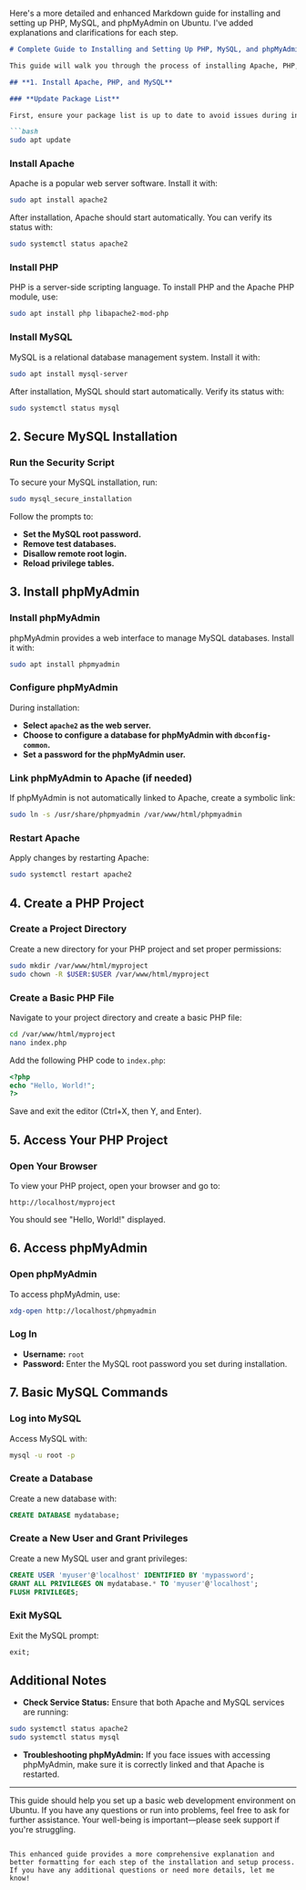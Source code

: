 Here's a more detailed and enhanced Markdown guide for installing and setting up PHP, MySQL, and phpMyAdmin on Ubuntu. I've added explanations and clarifications for each step.

```markdown
# Complete Guide to Installing and Setting Up PHP, MySQL, and phpMyAdmin on Ubuntu

This guide will walk you through the process of installing Apache, PHP, MySQL, and phpMyAdmin on an Ubuntu system. Follow these steps to set up a basic development environment.

## **1. Install Apache, PHP, and MySQL**

### **Update Package List**

First, ensure your package list is up to date to avoid issues during installation.

```bash
sudo apt update
```

### **Install Apache**

Apache is a popular web server software. Install it with:

```bash
sudo apt install apache2
```

After installation, Apache should start automatically. You can verify its status with:

```bash
sudo systemctl status apache2
```

### **Install PHP**

PHP is a server-side scripting language. To install PHP and the Apache PHP module, use:

```bash
sudo apt install php libapache2-mod-php
```

### **Install MySQL**

MySQL is a relational database management system. Install it with:

```bash
sudo apt install mysql-server
```

After installation, MySQL should start automatically. Verify its status with:

```bash
sudo systemctl status mysql
```

## **2. Secure MySQL Installation**

### **Run the Security Script**

To secure your MySQL installation, run:

```bash
sudo mysql_secure_installation
```

Follow the prompts to:
- **Set the MySQL root password.**
- **Remove test databases.**
- **Disallow remote root login.**
- **Reload privilege tables.**

## **3. Install phpMyAdmin**

### **Install phpMyAdmin**

phpMyAdmin provides a web interface to manage MySQL databases. Install it with:

```bash
sudo apt install phpmyadmin
```

### **Configure phpMyAdmin**

During installation:
- **Select `apache2` as the web server.**
- **Choose to configure a database for phpMyAdmin with `dbconfig-common`.**
- **Set a password for the phpMyAdmin user.**

### **Link phpMyAdmin to Apache (if needed)**

If phpMyAdmin is not automatically linked to Apache, create a symbolic link:

```bash
sudo ln -s /usr/share/phpmyadmin /var/www/html/phpmyadmin
```

### **Restart Apache**

Apply changes by restarting Apache:

```bash
sudo systemctl restart apache2
```

## **4. Create a PHP Project**

### **Create a Project Directory**

Create a new directory for your PHP project and set proper permissions:

```bash
sudo mkdir /var/www/html/myproject
sudo chown -R $USER:$USER /var/www/html/myproject
```

### **Create a Basic PHP File**

Navigate to your project directory and create a basic PHP file:

```bash
cd /var/www/html/myproject
nano index.php
```

Add the following PHP code to `index.php`:

```php
<?php
echo "Hello, World!";
?>
```

Save and exit the editor (Ctrl+X, then Y, and Enter).

## **5. Access Your PHP Project**

### **Open Your Browser**

To view your PHP project, open your browser and go to:

```
http://localhost/myproject
```

You should see "Hello, World!" displayed.

## **6. Access phpMyAdmin**

### **Open phpMyAdmin**

To access phpMyAdmin, use:

```bash
xdg-open http://localhost/phpmyadmin
```

### **Log In**

- **Username:** `root`
- **Password:** Enter the MySQL root password you set during installation.

## **7. Basic MySQL Commands**

### **Log into MySQL**

Access MySQL with:

```bash
mysql -u root -p
```

### **Create a Database**

Create a new database with:

```sql
CREATE DATABASE mydatabase;
```

### **Create a New User and Grant Privileges**

Create a new MySQL user and grant privileges:

```sql
CREATE USER 'myuser'@'localhost' IDENTIFIED BY 'mypassword';
GRANT ALL PRIVILEGES ON mydatabase.* TO 'myuser'@'localhost';
FLUSH PRIVILEGES;
```

### **Exit MySQL**

Exit the MySQL prompt:

```sql
exit;
```

## **Additional Notes**

- **Check Service Status:** Ensure that both Apache and MySQL services are running:

```bash
sudo systemctl status apache2
sudo systemctl status mysql
```

- **Troubleshooting phpMyAdmin:** If you face issues with accessing phpMyAdmin, make sure it is correctly linked and that Apache is restarted.

---

This guide should help you set up a basic web development environment on Ubuntu. If you have any questions or run into problems, feel free to ask for further assistance. Your well-being is important—please seek support if you're struggling.
```

This enhanced guide provides a more comprehensive explanation and better formatting for each step of the installation and setup process. If you have any additional questions or need more details, let me know!

